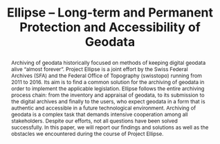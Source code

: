 ---
abstract: 'Archiving of geodata historically focused on methods of keeping digital
  geodata alive “almost forever”. Project Ellipse is a joint effort by the Swiss Federal
  Archives (SFA) and the Federal Office of Topography (swisstopo) running from 2011
  to 2016. Its aim is to find a common solution for the archiving of geodata in order
  to implement the applicable legislation. Ellipse follows the entire archiving process
  chain: from the inventory and appraisal of geodata, to its submission to the digital
  archives and finally to the users, who expect geodata in a form that is authentic
  and accessible in a future technological environment. Archiving of geodata is a
  complex task that demands intensive cooperation among all stakeholders. Despite
  our efforts, not all questions have been solved successfully. In this paper, we
  will report our findings and solutions as well as the obstacles we encountered during
  the course of Project Ellipse.'
creators:
- Krystyna W. Ohnesorge
- Alain Mast
- Chiara Marciani
date: null
document_url: https://services.phaidra.univie.ac.at/api/object/o:503167/download
grand_parent: iPRES
institutions: []
keywords: []
landing_page_url: https://phaidra.univie.ac.at/o:503167
language: eng
layout: publication
license: CC BY-NC-SA 3.0 AT
notes_url: null
parent: iPRES 2016
publication_type: paper
size: 534404
slides_url: null
source_name: iPRES
stream_url: null
title: Ellipse – Long-term and Permanent Protection and Accessibility of Geodata
year: 2016
---